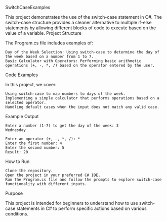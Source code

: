 SwitchCaseExamples

This project demonstrates the use of the switch-case statement in C#. The switch-case structure provides a cleaner alternative to multiple if-else statements by allowing different blocks of code to execute based on the value of a variable.
Project Structure

The Program.cs file includes examples of:

    Day of the Week Selection: Using switch-case to determine the day of the week based on a number from 1 to 7.
    Basic Calculator with Operators: Performing basic arithmetic operations (+, -, *, /) based on the operator entered by the user.

Code Examples

In this project, we cover:

    Using switch-case to map numbers to days of the week.
    Implementing a simple calculator that performs operations based on a selected operator.
    Handling default cases when the input does not match any valid case.

Example Output

    Enter a number (1-7) to get the day of the week: 3
    Wednesday

    Enter an operator (+, -, *, /): *
    Enter the first number: 4
    Enter the second number: 5
    Result: 20

How to Run

    Clone the repository.
    Open the project in your preferred C# IDE.
    Run the Program.cs file and follow the prompts to explore switch-case functionality with different inputs.

Purpose

This project is intended for beginners to understand how to use switch-case statements in C# to perform specific actions based on various conditions.


